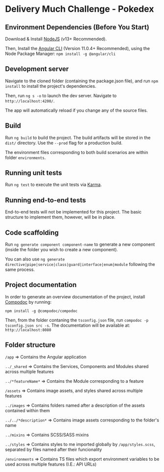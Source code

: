 # Delivery Much Challenge - Pokedex

## Environment Dependencies (Before You Start)

Download & Install [NodeJS](https://nodejs.org/) (v13+ Recommended).

Then, Install the [Angular CLI](https://github.com/angular/angular-cli) (Version 11.0.4+ Recommended), using the Node Package Manager: `npm install -g @angular/cli`

## Development server

Navigate to the cloned folder (containing the package.json file), and run `npm install` to install the project's dependencies.

Then, run `ng s -o` to launch the dev server. Navigate to `http://localhost:4200/`.

The app will automatically reload if you change any of the source files.

## Build

Run `ng build` to build the project. The build artifacts will be stored in the `dist/` directory. Use the `--prod` flag for a production build.

The environment files corresponding to both build scenarios are within folder `environments`.

## Running unit tests

Run `ng test` to execute the unit tests via [Karma](https://karma-runner.github.io).

## Running end-to-end tests

End-to-end tests will not be implemented for this project. The basic structure to implement them, however, will be in place.

## Code scaffolding

Run `ng generate component component-name` to generate a new component (inside the folder you wish to create a new component).

You can also use `ng generate directive|pipe|service|class|guard|interface|enum|module` following the same process.

## Project documentation

In order to generate an overview documentation of the project, install [Compodoc](https://compodoc.app/) by running:

`npm install -g @compodoc/compodoc`

Then, from the folder contaning the `tsconfig.json` file, run `compodoc -p tsconfig.json src -s`. The documentation will be available at: `http://localhost:8080`

## Folder structure

`/app` => Contains the Angular application

`../_shared` => Contains the Services, Components and Modules shared across multiple features

`../*featureName*` => Contains the Module corresponding to a feature

`/assets` => Contains image assets, and styles shared across multiple features

`../images` => Contains folders named after a description of the assets contained within them

`../../*description*` => Contains image assets corresponding to the folder's name

`../mixins` => Contains SCSS/SASS mixins

`../styles` => Contains styles to me imported globally by `/app/styles.scss`, separated by files named after their funcionality

`/environments` => Contains TS files which export environment variables to be used across multiple features (I.E.: API URLs)